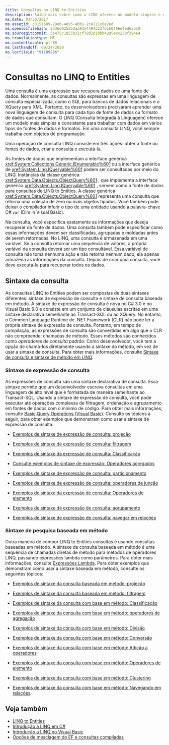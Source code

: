 ```yaml
---
title: Consultas no LINQ to Entities
description: Saiba mais sobre como o LINQ oferece um modelo simples e consistente para trabalhar com dados em vários tipos de fontes de dados e formatos usando objetos de programação.
ms.date: 03/30/2017
ms.assetid: c015a609-29eb-4e95-abb1-2ca721c6e2ad
ms.openlocfilehash: 2d36d025252aa9354494d23fbcb0f96efed65bc9
ms.sourcegitcommit: 5b475c1855b32cf78d2d1bbb4295e4c236f39464
ms.translationtype: MT
ms.contentlocale: pt-BR
ms.lasthandoff: 09/24/2020
ms.locfileid: "91189286"
---
```

# <a name="queries-in-linq-to-entities"></a>Consultas no LINQ to Entities

Uma consulta é uma expressão que recupera dados de uma fonte de dados. Normalmente, as consultas são expressas em uma linguagem de consulta especializada, como o SQL para bancos de dados relacionais e o XQuery para XML. Portanto, os desenvolvedores precisaram aprender uma nova linguagem de consulta para cada tipo de fonte de dados ou formato de dados que consultam. O LINQ (Consulta Integrada à Linguagem) oferece um modelo mais simples e consistente para trabalhar com dados em vários tipos de fontes de dados e formatos. Em uma consulta LINQ, você sempre trabalha com objetos de programação.  
  
 Uma operação de consulta LINQ consiste em três ações: obter a fonte ou fontes de dados, criar a consulta e executá-la.  
  
 As fontes de dados que implementam a interface genérica <xref:System.Collections.Generic.IEnumerable%601> ou a interface genérica de <xref:System.Linq.IQueryable%601> podem ser consultadas por meio do LINQ. Instâncias da classe genérica <xref:System.Data.Objects.ObjectQuery%601> , que implementa a interface genérica <xref:System.Linq.IQueryable%601> , servem como a fonte de dados para consultas de LINQ to Entities. A classe genérica <xref:System.Data.Objects.ObjectQuery%601> representa uma consulta que retorna uma coleção de zero ou mais objetos tipados. Você também pode deixar o compilador inferir o tipo de uma entidade usando a palavra-chave C# `var` (Dim in Visual Basic).  
  
 Na consulta, você especifica exatamente as informações que deseja recuperar da fonte de dados. Uma consulta também pode especificar como essas informações devem ser classificadas, agrupadas e moldadas antes de serem retornadas. No LINQ, uma consulta é armazenada em uma variável. Se a consulta retornar uma sequência de valores, a própria variável da consulta deverá ser um tipo consultável. Essa variável de consulta não toma nenhuma ação e não retorna nenhum dado, ela apenas armazena as informações da consulta. Depois de criar uma consulta, você deve executá-la para recuperar todos os dados.  
  
## <a name="query-syntax"></a>Sintaxe da consulta  

 As consultas LINQ to Entities podem ser compostas de duas sintaxes diferentes: sintaxe de expressão de consulta e sintaxe de consulta baseada em método. A sintaxe de expressão de consulta é nova no C# 3.0 e no Visual Basic 9.0 e consiste em um conjunto de cláusulas escritas em uma sintaxe declarativa semelhante ao Transact-SQL ou ao XQuery. No entanto, o Common Language Runtime de .NET Framework (CLR) não pode ler a própria sintaxe de expressão de consulta. Portanto, em tempo de compilação, as expressões de consulta são convertidas em algo que o CLR não compreende: chamadas de método. Esses métodos são conhecidos como *operadores de consulta padrão*. Como desenvolvedor, você tem a opção de chamá-los diretamente usando a sintaxe do método, em vez de usar a sintaxe de consulta. Para obter mais informações, consulte [Sintaxe de consulta e sintaxe de método em LINQ](../../../../../csharp/programming-guide/concepts/linq/query-syntax-and-method-syntax-in-linq.md).  
  
### <a name="query-expression-syntax"></a>Sintaxe de expressão de consulta  

 As expressões de consulta são uma sintaxe declarativa de consulta. Essa sintaxe permite que um desenvolvedor escreva consultas em uma linguagem de alto nível que é formatada de maneira semelhante ao Transact-SQL. Usando a sintaxe de expressão de consulta, você pode executar até operações complexas de filtragem, ordenação e agrupamento em fontes de dados com o mínimo de código. Para obter mais informações, consulte [Basic Query Operations (Visual Basic)](../../../../../visual-basic/programming-guide/concepts/linq/basic-query-operations.md). Consulte os tópicos a seguir, para obter exemplos que demonstram como usar a sintaxe de expressão de consulta:  
  
- [Exemplos de sintaxe de expressão de consulta: projeção](query-expression-syntax-examples-projection.md)  
  
- [Exemplos de sintaxe de expressão de consulta: filtragem](query-expression-syntax-examples-filtering.md)  
  
- [Exemplos de sintaxe da expressão de consulta: Classificação](query-expression-syntax-examples-ordering.md)  
  
- [Consulte exemplos de sintaxe de expressão: Operadores agregados](query-expression-syntax-examples-aggregate-operators.md)  
  
- [Exemplos de sintaxe de expressão de consulta: particionamento](query-expression-syntax-examples-partitioning.md)  
  
- [Exemplos de sintaxe de expressão de consulta: operadores de junção](query-expression-syntax-examples-join-operators.md)  
  
- [Exemplos de sintaxe da expressão de consulta: Operadores de elemento](query-expression-syntax-examples-element-operators.md)  
  
- [Exemplos de sintaxe de expressão de consulta: agrupamento](query-expression-syntax-examples-grouping.md)  
  
- [Exemplos de sintaxe de expressão de consulta: navegar em relações](query-expression-syntax-examples-navigating-relationships.md)  
  
### <a name="method-based-query-syntax"></a>Sintaxe de pesquisa baseada em método  

 Outra maneira de compor LINQ to Entities consultas é usando consultas baseadas em método. A sintaxe da consulta baseada em método é uma sequência de chamadas diretas de método para métodos de operadores LINQ, passando expressões lambda como parâmetros. Para obter mais informações, consulte [Expressões Lambda](../../../../../csharp/language-reference/operators/lambda-expressions.md). Para obter exemplos que demonstram como usar a sintaxe baseada em método, consulte os seguintes tópicos:  
  
- [Exemplos de sintaxe da consulta baseada em método: projeção](method-based-query-syntax-examples-projection.md)  
  
- [Exemplos de sintaxe da consulta baseada em método: filtragem](method-based-query-syntax-examples-filtering.md)  
  
- [Exemplos de sintaxe da consulta com base em método: Classificação](method-based-query-syntax-examples-ordering.md)  
  
- [Exemplos de sintaxe da consulta com base em método: operadores de agregação](method-based-query-syntax-examples-aggregate-operators.md)  
  
- [Exemplos de sintaxe da consulta com base em método: Divisão](method-based-query-syntax-examples-partitioning.md)  
  
- [Exemplos de sintaxe da consulta com base em método: Conversão](method-based-query-syntax-examples-conversion.md)  
  
- [Exemplos de sintaxe da consulta com base em método: Adição a operadores](method-based-query-syntax-examples-join-operators.md)  
  
- [Exemplos de sintaxe da consulta com base em método: Operadores de elemento](method-based-query-syntax-examples-element-operators.md)  
  
- [Exemplos de sintaxe da consulta com base em método: Clustering](method-based-query-syntax-examples-grouping.md)  
  
- [Exemplos de sintaxe da consulta com base em método: Navegando em relações](method-based-query-syntax-examples-navigating-relationships.md)  
  
## <a name="see-also"></a>Veja também

- [LINQ to Entities](linq-to-entities.md)
- [Introdução a LINQ em C#](../../../../../csharp/programming-guide/concepts/linq/index.md)
- [Introdução a LINQ no Visual Basic](../../../../../visual-basic/programming-guide/concepts/linq/getting-started-with-linq.md)
- [Opções de mesclagem do EF e consultas compiladas](/archive/blogs/dsimmons/ef-merge-options-and-compiled-queries)
